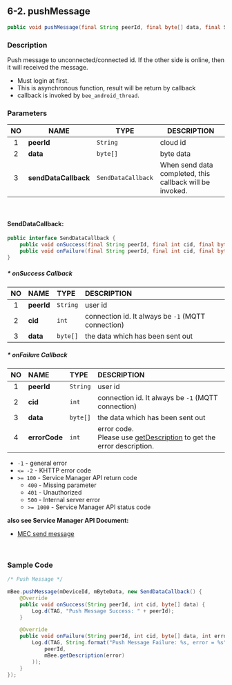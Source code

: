 ## 6-2. pushMessage

```java
public void pushMessage(final String peerId, final byte[] data, final SendDataCallback sendDataCallback);
```

### Description

Push message to unconnected/connected id. If the other side is online, then it will received the message.

* Must login at first.
* This is asynchronous function, result will be return by callback
* callback is invoked by `bee_android_thread`.

### Parameters

| NO | NAME | TYPE | DESCRIPTION |
| :---: | --- | --- | --- |
| 1 | **peerId** | `String` | cloud id |
| 2 | **data** | `byte[]` | byte data |
| 3 | **sendDataCallback** | `SendDataCallback` | When send data completed, this callback will be invoked. |

<br>

#### SendDataCallback:

```java
public interface SendDataCallback {
    public void onSuccess(final String peerId, final int cid, final byte[] data);
    public void onFailure(final String peerId, final int cid, final byte[] data, final int errorCode);
}
```

##### * onSuccess Callback

| NO | NAME | TYPE | DESCRIPTION |
| :---: | :--- | :--- | :--- |
| 1 | **peerId** | `String` | user id |
| 2 | **cid** | `int` | connection id. It always be `-1` (MQTT connection) |
| 3 | **data** | `byte[]` | the data which has been sent out |

##### * onFailure Callback

| NO | NAME | TYPE | DESCRIPTION |
| :---: | :--- | :--- | :--- |
| 1 | **peerId** | `String` | user id |
| 2 | **cid** | `int` | connection id. It always be `-1` (MQTT connection) |
| 3 | **data** | `byte[]` | the data which has been sent out |
| 4 | **errorCode** | `int` | error code. <br> Please use [getDescription](../02_Information/2.5_getDescription.md) to get the error description. |

* `-1`          - general error
* `<= -2`       - KHTTP error code
* `>= 100`      - Service Manager API return code
    * `400`     - Missing parameter
    * `401`     - Unauthorized
    * `500`     - Internal server error
    * `>= 1000` - Service Manager API status code

**also see Service Manager API Document:**
- [MEC send message](https://docs.google.com/a/gemteks.com/document/d/1rcvGr_lrOClHl2cI5TwV8XByEW4tCaK7O5MlxSnHer4/edit#heading=h.9a1nn85am3gi)

<br>

### Sample Code

```java
/* Push Message */

mBee.pushMessage(mDeviceId, mByteData, new SendDataCallback() {
    @Override
    public void onSuccess(String peerId, int cid, byte[] data) {
        Log.d(TAG, "Push Message Success: " + peerId);
    }

    @Override
    public void onFailure(String peerId, int cid, byte[] data, int error) {
        Log.d(TAG, String.format("Push Message Failure: %s, error = %s",
            peerId,
            mBee.getDescription(error)
        ));
    }
});
```
